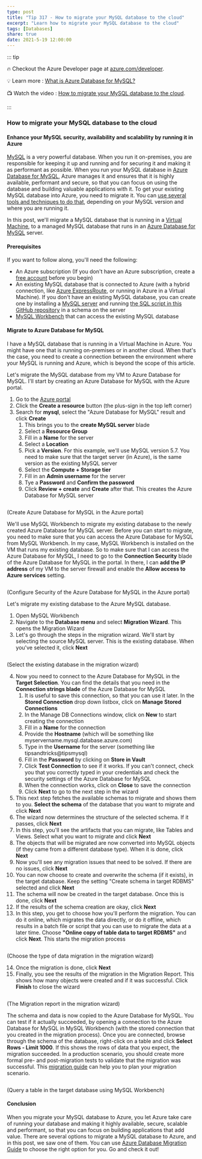 ```yaml
---
type: post
title: "Tip 317 - How to migrate your MySQL database to the cloud"
excerpt: "Learn how to migrate your MySQL database to the cloud"
tags: [Databases]
share: true
date: 2021-5-19 12:00:00
---
```


::: tip 

:fire:  Checkout the Azure Developer page at [azure.com/developer](https://azure.com/developer?WT.mc_id=azure-azuredevtips-azureappsdev).

:bulb: Learn more : [What is Azure Database for MySQL?](https://docs.microsoft.com/nl-nl/azure/mysql/overview?WT.mc_id=docs-azuredevtips-azureappsdev) 

:tv: Watch the video : [How to migrate your MySQL database to the cloud](https://youtu.be/uxSDpZnFa18?WT.mc_id=youtube-azuredevtips-azureappsdev).

:::

### How to migrate your MySQL database to the cloud

#### Enhance your MySQL security, availability and scalability by running it in Azure
[MySQL](https://www.mysql.com/?WT.mc_id=other-azuredevtips-azureappsdev) is a very powerful database. When you run it on-premises, you are responsible for keeping it up and running and for securing it and making it as performant as possible. When you run your MySQL database in [Azure Database for MySQL](https://azure.microsoft.com/services/mysql/?WT.mc_id=azure-azuredevtips-azureappsdev), Azure manages it and ensures that it is highly available, performant and secure, so that you can focus on using the database and building valuable applications with it. To get your existing MySQL database into Azure, you need to migrate it. You can [use several tools and techniques to do that](https://datamigration.microsoft.com/?WT.mc_id=microsoft-azuredevtips-azureappsdev), depending on your MySQL version and where you are running it.

In this post, we'll migrate a MySQL database that is running in a [Virtual Machine](https://azure.microsoft.com/services/virtual-machines/?WT.mc_id=azure-azuredevtips-azureappsdev), to a managed MySQL database that runs in an [Azure Database for MySQL](https://azure.microsoft.com/services/mysql/?WT.mc_id=azure-azuredevtips-azureappsdev) server.

#### Prerequisites
If you want to follow along, you'll need the following:
* An Azure subscription (If you don't have an Azure subscription, create a [free account](https://azure.microsoft.com/free/?WT.mc_id=azure-azuredevtips-azureappsdev) before you begin)
* An existing MySQL database that is connected to Azure (with a hybrid connection, like [Azure ExpressRoute](https://azure.microsoft.com/services/expressroute/?WT.mc_id=azure-azuredevtips-azureappsdev), or running in Azure in a Virtual Machine). If you don't have an existing MySQL database, you can create one by installing a [MySQL server](https://www.mysql.com/downloads/?WT.mc_id=other-azuredevtips-azureappsdev) and running [the SQL script in this GitHub repository](https://github.com/Azure/azure-mysql/tree/master/MigrationGuide/sample-app/database-scripts?WT.mc_id=github-azuredevtips-azureappsdev) in a schema on the server
* [MySQL Workbench](https://www.mysql.com/products/workbench/?WT.mc_id=other-azuredevtips-azureappsdev) that can access the existing MySQL database

#### Migrate to Azure Database for MySQL
I have a MySQL database that is running in a Virtual Machine in Azure. You might have one that is running on-premises or in another cloud. When that's the case, you need to create a connection between the environment where your MySQL is running and Azure, which is beyond the scope of this article. 

Let's migrate the MySQL database from my VM to Azure Database for MySQL. I'll start by creating an Azure Database for MySQL with the Azure portal. 

1. Go to the [Azure portal](https://portal.azure.com/?WT.mc_id=azure-azuredevtips-azureappsdev)
2. Click the **Create a resource** button (the plus-sign in the top left corner) 
3. Search for **mysql**, select the "Azure Database for MySQL" result and click **Create**
   1. This brings you to the **create MySQL server** blade
   2. Select a **Resource Group**
   3. Fill in a **Name** for the server
   4. Select a **Location**
   5. Pick a **Version**. For this example, we'll use MySQL version 5.7. You need to make sure that the target server (in Azure), is the same version as the existing MySQL server
   6. Select the **Compute + Storage tier**
   7. Fill in an **Admin username** for the server
   8. Tye a **Password** and **Confirm the password**
   9. Click **Review + create** and **Create** after that. This creates the Azure Database for MySQL server

<img :src="$withBase('/files/102create.png')">

(Create Azure Database for MySQL in the Azure portal)

We'll use MySQL Workbench to migrate my existing database to the newly created Azure Database for MySQL server. Before you can start to migrate, you need to make sure that you can access the Azure Database for MySQL from MySQL Workbench. In my case, MySQL Workbench is installed on the VM that runs my existing database. So to make sure that I can access the Azure Database for MySQL, I need to go to the **Connection Security** blade of the Azure Database for MySQL in the portal. In there, I can **add the IP address** of my VM to the server firewall and enable the **Allow access to Azure services** setting.

<img :src="$withBase('/files/102configuresecurity.png')">

(Configure Security of the Azure Database for MySQL in the Azure portal)

Let's migrate my existing database to the Azure MySQL database.

1. Open MySQL Workbench
2. Navigate to the **Database menu** and select **Migration Wizard**. This opens the Migration Wizard
3. Let's go through the steps in the migration wizard. We'll start by selecting the source MySQL server. This is the existing database. When you've selected it, click **Next**

<img :src="$withBase('/files/102migration1.png')">

(Select the existing database in the migration wizard)

4. Now you need to connect to the Azure Database for MySQL in the **Target Selection**. You can find the details that you need in the **Connection strings blade** of the Azure Database for MySQL
    1. It is useful to save this connection, so that you can use it later. In the **Stored Connection** drop down listbox, click on **Manage Stored Connections**
    2. In the Manage DB Connections window, click on **New** to start creating the connection
    3. Fill in a **Name** for the connection
    4. Provide the **Hostname** (which will be something like myservername.mysql.database.azure.com)
    5. Type in the **Username** for the server (something like tipsandtricks@tipsmysql)
    6. Fill in the **Password** by clicking on **Store in Vault**
    7. Click **Test Connection** to see if it works. If you can't connect, check you that you correctly typed in your credentials and check the security settings of the Azure Database for MySQL
    8. When the connection works, click on **Close** to save the connection
    9. Click **Next** to go to the next step in the wizard
5. This next step fetches the available schemas to migrate and shows them to you. **Select the schema** of the database that you want to migrate and click **Next**
6. The wizard now determines the structure of the selected schema. If it passes, click **Next**
7. In this step, you'll see the artifacts that you can migrate, like Tables and Views. Select what you want to migrate and click **Next**
8. The objects that will be migrated are now converted into MySQL objects (if they came from a different database type). When it is done, click **Next**
9. Now you'll see any migration issues that need to be solved. If there are no issues, click **Next**
10. You can now choose to create and overwrite the schema (if it exists), in the target database. Keep the setting "Create schema in target RDBMS" selected and click **Next**
11. The schema will now be created in the target database. Once this is done, click **Next**
12. If the results of the schema creation are okay, click **Next**
13. In this step, you get to choose how you'll perform the migration. You can do it online, which migrates the data directly, or do it offline, which results in a batch file or script that you can use to migrate the data at a later time. Choose **"Online copy of table data to target RDBMS"** and click **Next**. This starts the migration process

<img :src="$withBase('/files/102migration2.png')">

(Choose the type of data migration in the migration wizard)

14. Once the migration is done, click **Next**
15. Finally, you see the results of the migration in the Migration Report. This shows how many objects were created and if it was successful. Click **Finish** to close the wizard

<img :src="$withBase('/files/102migration3.png')">

(The Migration report in the migration wizard)

The schema and data is now copied to the Azure Database for MySQL. You can test if it actually succeeded, by opening a connection to the Azure Database for MySQL in MySQL Workbench (with the stored connection that you created in the migration process). Once you are connected, browse through the schema of the database, right-click on a table and click **Select  Rows - Limit 1000**. If this shows the rows of data that you expect, the migration succeeded. In a production scenario, you should create more formal pre- and post-migration tests to validate that the migration was successful. This [migration guide](https://datamigration.microsoft.com/?WT.mc_id=microsoft-azuredevtips-azureappsdev) can help you to plan your migration scenario. 

<img :src="$withBase('/files/102result.png')">

(Query a table in the target database using MySQL Workbench)

#### Conclusion
When you migrate your MySQL database to Azure, you let Azure take care of running your database and making it highly available, secure, scalable and performant, so that you can focus on building applications that add value. There are several options to migrate a MySQL database to Azure, and in this post, we saw one of them. You can use [Azure Database Migration Guide](https://datamigration.microsoft.com/?WT.mc_id=microsoft-azuredevtips-azureappsdev) to choose the right option for you. Go and check it out!
